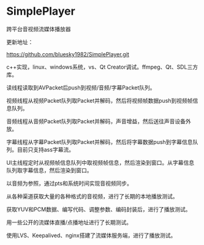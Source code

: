 # SimplePlayer
跨平台音视频流媒体播放器

更新地址：

https://github.com/bluesky1982/SimplePlayer.git


c++实现，linux、windows系统，vs、Qt Creator调试。ffmpeg、Qt、SDL三方库。

读线程读取到AVPacket后push到视频/音频/字幕Packet队列。

视频线程从视频Packet队列取Packet并解码，然后将视频帧数据push到视频帧信息队列。

音频线程从音频Packet队列取Packet并解码，声音增益，然后送往声音设备外放。 

字幕线程从字幕Packet队列取Packet并解码，然后将字幕数据push到字幕信息队列。目前只支持ass字幕流。

UI主线程定时从视频帧信息队列中取视频帧信息，然后渲染到窗口。从字幕信息队列取字幕信息，然后渲染到窗口。

以音频为参照，通过pts和系统时间实现音视频同步。

从各种渠道获取大量的各种格式的音视频，进行了长期的本地播放测试。

获取YUV和PCM数据、编写代码、调整参数、编码封装后，进行了播放测试。

用一些公开的流媒体直播/点播地址进行了长期测试。

使用LVS、Keepalived、nginx搭建了流媒体服务端，进行了播放测试。

